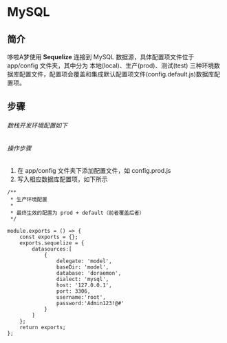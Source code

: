 # MySQL
## 简介

哆啦A梦使用 **Sequelize** 连接到 MySQL 数据源，具体配置项文件位于 app/config 文件夹，其中分为 本地(local)、生产(prod)、测试(test) 三种环境数据库配置文件，配置项会覆盖和集成默认配置项文件(config.default.js)数据库配置项。
## 步骤

###### 数栈开发环境配置如下
###### 操作步骤

1. 在 app/config 文件夹下添加配置文件，如 config.prod.js
2. 写入相应数据库配置项，如下所示

```
/**
 * 生产环境配置
 *
 * 最终生效的配置为 prod + default（前者覆盖后者）
 */

module.exports = () => {
    const exports = {};
    exports.sequelize = {
        datasources:[
            {
                delegate: 'model',
                baseDir: 'model',
                database: 'doraemon',
                dialect: 'mysql',
                host: '127.0.0.1',
                port: 3306,
                username:'root',
                password:'Admin123!@#'
            }
        ]
    };
    return exports;
};
```